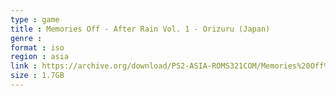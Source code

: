 ```yaml
---
type : game
title : Memories Off - After Rain Vol. 1 - Orizuru (Japan)
genre : 
format : iso
region : asia
link : https://archive.org/download/PS2-ASIA-ROMS321COM/Memories%20Off%20-%20After%20Rain%20Vol.%201%20-%20Orizuru%20%28Japan%29.7z
size : 1.7GB
---
```


